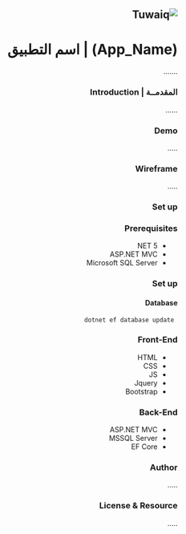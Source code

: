 <div dir="rtl" align="right" >
  
![Tuwaiq](https://i.ibb.co/SV2BSn5/tuwaiq.png)
----

# (App_Name) | اسم التطبيق
  .......
### المقدمــة | Introduction 
 ......
### Demo  
 .....
### Wireframe  
 .....   
### Set up  
### Prerequisites
- NET 5 
- ASP.NET MVC
- Microsoft SQL Server 
### Set up  
 #### Database
 ``` dotnet ef database update```
### Front-End  
 - HTML
 - CSS
 - JS
 - Jquery
 - Bootstrap 
### Back-End 
 - ASP.NET MVC
 - MSSQL Server
 - EF Core


### Author
 ..... 
### License & Resource
 .....
  
</div>
